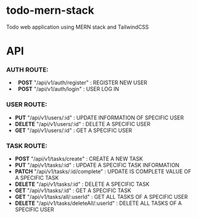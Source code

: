 # todo-mern-stack
Todo web application using MERN stack and TailwindCSS

# API
### AUTH ROUTE:
  * &nbsp; **POST** "/api/v1/auth/register" : REGISTER NEW USER
  * &nbsp; **POST** "/api/v1/auth/login" : USER LOG IN

### USER ROUTE:
  * **PUT** "/api/v1/users/:id" : UPDATE INFORMATION OF SPECIFIC USER
  * **DELETE** "/api/v1/users/:id" : DELETE A SPECIFIC USER
  * **GET** "/api/v1/users/:id" : GET A SPECIFIC USER

### TASK ROUTE:
  * **POST** "/api/v1/tasks/create" : CREATE A NEW TASK
  * **PUT** "/api/v1/tasks/:id" : UPDATE A SPECIFIC TASK INFORMATION
  * **PATCH** "/api/v1/tasks/:id/complete" : UPDATE IS COMPLETE VALUE OF A SPECIFIC TASK
  * **DELETE** "/api/v1/tasks/:id" : DELETE A SPECIFIC TASK
  * **GET** "/api/v1/tasks/:id" : GET A SPECIFIC TASK
  * **GET** "/api/v1/tasks/all/:userId" : GET ALL TASKS OF A SPECIFIC USER
  * **DELETE** "/api/v1/tasks/deleteAll/:userId" : DELETE ALL TASKS OF A SPECIFIC USER
